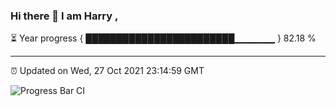 ### Hi there 👋 I am Harry , 

⏳ Year progress { ████████████████████████▁▁▁▁▁▁ } 82.18 %

---

⏰ Updated on Wed, 27 Oct 2021 23:14:59 GMT

![Progress Bar CI](https://github.com/duykhang68/duykhang68/workflows/Progress%20Bar%20CI/badge.svg)
